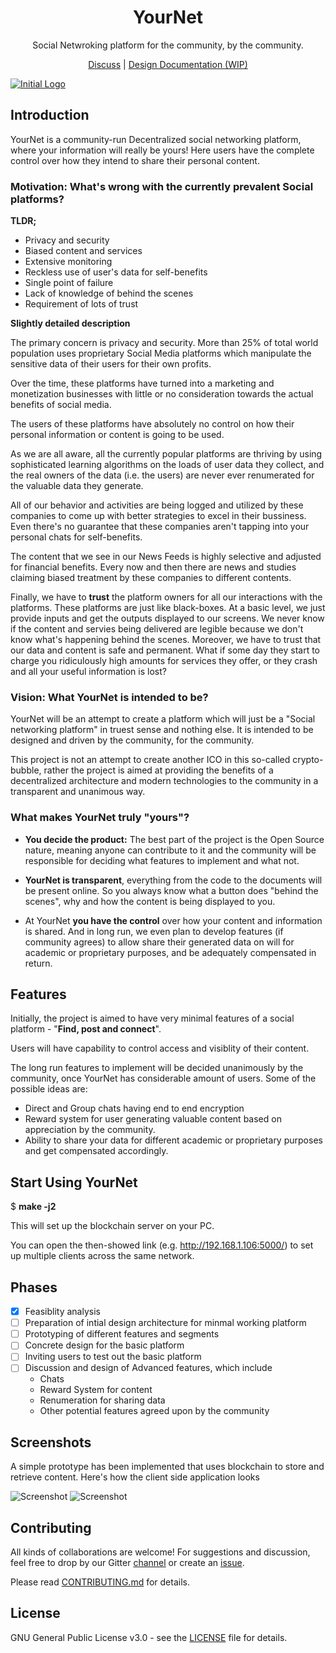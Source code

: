 <h1 align="center">YourNet</h1>

<p align="center">Social Netwroking platform for the community, by the community.</p>

<p align="center"><a href="https://gitter.im/YournetChat">Discuss</a> | <a href="#">Design Documentation (WIP)</a></p>


[![Initial Logo](https://s8.postimg.org/tfvxxiu51/lines-1285363_1280.png)](https://postimg.org/image/5owkfetxt/)


## Introduction

YourNet is a community-run Decentralized social networking platform, where your information will really be yours! Here users have the complete control over how they intend to share their personal content.


### Motivation: What's wrong with the currently prevalent Social platforms?


**TLDR;**

- Privacy and security
- Biased content and services
- Extensive monitoring
- Reckless use of user's data for self-benefits
- Single point of failure
- Lack of knowledge of behind the scenes
- Requirement of lots of trust

**Slightly detailed description**

The primary concern is privacy and security. More than 25% of total world population uses proprietary Social Media platforms which manipulate the sensitive data of their users for their own profits.

Over the time, these platforms have turned into a marketing and monetization businesses with little or no consideration towards the actual benefits of social media.

The users of these platforms have absolutely no control on how their personal information or content is going to be used.

As we are all aware, all the currently popular platforms are thriving by using sophisticated learning algorithms on the loads of user data they collect, and the real owners of the data (i.e. the users) are never ever renumerated for the valuable data they generate.

All of our behavior and activities are being logged and utilized by these companies to come up with better strategies to excel in their bussiness. Even there's no guarantee that these companies aren't tapping into your personal chats for self-benefits.

The content that we see in our News Feeds is highly selective and adjusted for financial benefits. Every now and then there are news and studies claiming biased treatment by these companies to different contents.

Finally, we have to **trust** the platform owners for all our interactions with the platforms. These platforms are just like black-boxes. At a basic level, we just provide inputs and get the outputs displayed to our screens. We never know if the content and servies being delivered are legible because we don't know what's happening behind the scenes. Moreover, we have to trust that our data and content is safe and permanent. What if some day they start to charge you ridiculously high amounts for services they offer, or they crash and all your useful information is lost?


### Vision: What YourNet is intended to be?

YourNet will be an attempt to create a platform which will just be a "Social networking platform" in truest sense and nothing else. It is intended to be designed and driven by the community, for the community.

This project is not an attempt to create another ICO in this so-called crypto-bubble, rather the project is aimed at providing the benefits of a decentralized architecture and modern technologies to the community in a transparent and unanimous way.


### What makes YourNet truly "yours"?

- **You decide the product:** The best part of the project is the Open Source nature, meaning anyone can contribute to it and the community will be responsible for deciding what features to implement and what not.

- **YourNet is transparent**, everything from the code to the documents will be present online. So you always know what a button does "behind the scenes", why and how the content is being displayed to you.

- At YourNet **you have the control** over how your content and information is shared. And in long run, we even plan to develop features (if community agrees) to allow share their generated data on will for academic or proprietary purposes, and be adequately compensated in return.

## Features

Initially, the project is aimed to have very minimal features of a social platform - "**Find, post and connect**".

Users will have capability to control access and visiblity of their content.

The long run features to implement will be decided unanimously by the community, once YourNet has considerable amount of users. Some of the possible ideas are:

- Direct and Group chats having end to end encryption
- Reward system for user generating valuable content based on appreciation by the community.
- Ability to share your data for different academic or proprietary purposes and get compensated accordingly.

## Start Using YourNet

$ **make -j2**

This will set up the blockchain server on your PC.

You can open the then-showed link (e.g. http://192.168.1.106:5000/) to set up multiple clients across the same network.

## Phases

- [x] Feasiblity analysis
- [ ] Preparation of intial design architecture for minmal working platform
- [ ] Prototyping of different features and segments
- [ ] Concrete design for the basic platform
- [ ] Inviting users to test out the basic platform
- [ ] Discussion and design of Advanced features, which include
    + Chats
    + Reward System for content
    + Renumeration for sharing data
    + Other potential features agreed upon by the community

## Screenshots

A simple prototype has been implemented that uses blockchain to store and retrieve content. Here's how the client side application looks

![Screenshot](https://github.com/satwikkansal/yournet/blob/master/screenshots/yournet_1.png)
![Screenshot](https://github.com/satwikkansal/yournet/blob/master/screenshots/yournet_2.png)

## Contributing

All kinds of collaborations are welcome! For suggestions and discussion, feel free to drop by our Gitter [channel](https://gitter.im/YournetChat) or create an [issue](https://github.com/satwikkansal/YourNet/issues/new).

Please read [CONTRIBUTING.md](https://github.com/satwikkansal/yournet/blob/master/CONTRIBUTING.md) for details.

## License

GNU General Public License v3.0 - see the [LICENSE](https://github.com/satwikkansal/yournet/blob/master/LICENSE) file for details.

